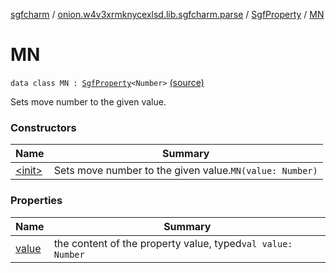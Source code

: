 [sgfcharm](../../../index.md) / [onion.w4v3xrmknycexlsd.lib.sgfcharm.parse](../../index.md) / [SgfProperty](../index.md) / [MN](./index.md)

# MN

`data class MN : `[`SgfProperty`](../index.md)`<Number>` [(source)](https://github.com/w4v3/sgfcharm/tree/master/sgfcharm/src/main/java/onion/w4v3xrmknycexlsd/lib/sgfcharm/parse/SgfTree.kt#L71)

Sets move number to the given value.

### Constructors

| Name | Summary |
|---|---|
| [&lt;init&gt;](-init-.md) | Sets move number to the given value.`MN(value: Number)` |

### Properties

| Name | Summary |
|---|---|
| [value](value.md) | the content of the property value, typed`val value: Number` |
